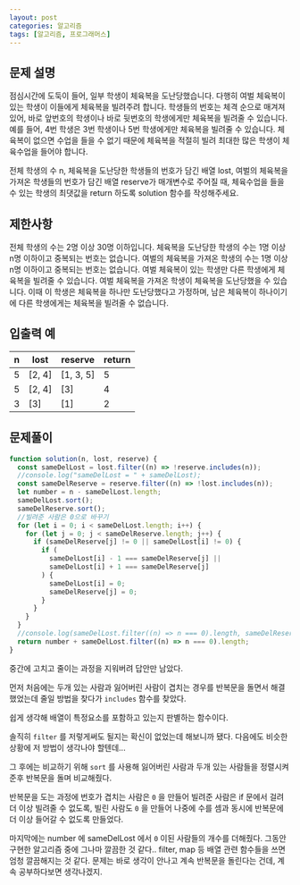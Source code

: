 ```yaml
---
layout: post
categories: 알고리즘
tags: [알고리즘, 프로그래머스]
---
```


## 문제 설명

점심시간에 도둑이 들어, 일부 학생이 체육복을 도난당했습니다. 다행히 여벌 체육복이 있는 학생이 이들에게 체육복을 빌려주려 합니다. 학생들의 번호는 체격 순으로 매겨져 있어, 바로 앞번호의 학생이나 바로 뒷번호의 학생에게만 체육복을 빌려줄 수 있습니다. 예를 들어, 4번 학생은 3번 학생이나 5번 학생에게만 체육복을 빌려줄 수 있습니다. 체육복이 없으면 수업을 들을 수 없기 때문에 체육복을 적절히 빌려 최대한 많은 학생이 체육수업을 들어야 합니다.

전체 학생의 수 n, 체육복을 도난당한 학생들의 번호가 담긴 배열 lost, 여벌의 체육복을 가져온 학생들의 번호가 담긴 배열 reserve가 매개변수로 주어질 때, 체육수업을 들을 수 있는 학생의 최댓값을 return 하도록 solution 함수를 작성해주세요.

## 제한사항

전체 학생의 수는 2명 이상 30명 이하입니다.
체육복을 도난당한 학생의 수는 1명 이상 n명 이하이고 중복되는 번호는 없습니다.
여벌의 체육복을 가져온 학생의 수는 1명 이상 n명 이하이고 중복되는 번호는 없습니다.
여벌 체육복이 있는 학생만 다른 학생에게 체육복을 빌려줄 수 있습니다.
여벌 체육복을 가져온 학생이 체육복을 도난당했을 수 있습니다. 이때 이 학생은 체육복을 하나만 도난당했다고 가정하며, 남은 체육복이 하나이기에 다른 학생에게는 체육복을 빌려줄 수 없습니다.

## 입출력 예

<table class="table">
        <thead><tr>
<th>n</th>
<th>lost</th>
<th>reserve</th>
<th>return</th>
</tr>
</thead>
        <tbody><tr>
<td>5</td>
<td>[2, 4]</td>
<td>[1, 3, 5]</td>
<td>5</td>
</tr>
<tr>
<td>5</td>
<td>[2, 4]</td>
<td>[3]</td>
<td>4</td>
</tr>
<tr>
<td>3</td>
<td>[3]</td>
<td>[1]</td>
<td>2</td>
</tr>
</tbody>
      </table>

## 문제풀이

```javascript
function solution(n, lost, reserve) {
  const sameDelLost = lost.filter((n) => !reserve.includes(n));
  //console.log("sameDelLost = " + sameDelLost);
  const sameDelReserve = reserve.filter((n) => !lost.includes(n));
  let number = n - sameDelLost.length;
  sameDelLost.sort();
  sameDelReserve.sort();
  //빌려준 사람은 0으로 바꾸기
  for (let i = 0; i < sameDelLost.length; i++) {
    for (let j = 0; j < sameDelReserve.length; j++) {
      if (sameDelReserve[j] != 0 || sameDelLost[i] != 0) {
        if (
          sameDelLost[i] - 1 === sameDelReserve[j] ||
          sameDelLost[i] + 1 === sameDelReserve[j]
        ) {
          sameDelLost[i] = 0;
          sameDelReserve[j] = 0;
        }
      }
    }
  }
  //console.log(sameDelLost.filter((n) => n === 0).length, sameDelReserve.length,);
  return number + sameDelLost.filter((n) => n === 0).length;
}
```
중간에 고치고 줄이는 과정을 지워버려 답안만 남았다.

먼저 처음에는 두개 있는 사람과 잃어버린 사람이 겹치는 경우를 반복문을 돌면서 해결했었는데 줄일 방법을 찾다가 `includes` 함수를 찾았다. 

쉽게 생각해 배열이 특정요소를 포함하고 있는지 판별하는 함수이다.

솔직히 `filter` 를 저렇게써도 될지는 확신이 없었는데 해보니까 됐다. 다음에도 비슷한 상황에 저 방법이 생각나야 할텐데...

그 후에는 비교하기 위해 `sort` 를 사용해 잃어버린 사람과 두개 있는 사람들을 정렬시켜준후 반복문을 돌며 비교해줬다.

반복문을 도는 과정에 번호가 겹치는 사람은 `0` 을 만들어 빌려준 사람은 if 문에서 걸려 더 이상 빌려줄 수 없도록, 빌린 사람도 `0` 을 만들어 나중에 수를 셈과 동시에 반복문에 더 이상 들어갈 수 없도록 만들었다.

마지막에는 number 에 sameDelLost 에서 `0` 이된 사람들의 개수를 더해줬다. 그동안 구현한 알고리즘 중에 그나마 깔끔한 것 같다..  filter, map 등 배열 관련 함수들을 쓰면 엄청 깔끔해지는 것 같다. 문제는 바로 생각이 안나고 계속 반복문을 돌린다는 건데, 계속 공부하다보면 생각나겠지.